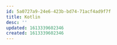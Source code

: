 ```yaml
---
id: 5a0727a9-24e6-423b-bd74-71acf4ad9f7f
title: Kotlin
desc: ''
updated: 1613339602346
created: 1613339602346
---
```


